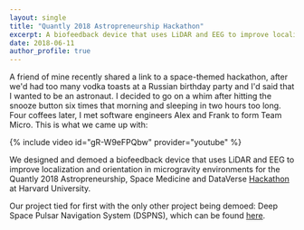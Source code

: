 ```yaml
---
layout: single
title: "Quantly 2018 Astropreneurship Hackathon"
excerpt: A biofeedback device that uses LiDAR and EEG to improve localization and orientation in microgravity environments
date: 2018-06-11
author_profile: true
---
```


A friend of mine recently shared a link to a space-themed hackathon, after we'd had too many vodka toasts at a Russian birthday party and I'd said that I wanted to be an astronaut. I decided to go on a whim after hitting the snooze button six times that morning and sleeping in two hours too long. Four coffees later, I met software engineers Alex and Frank to form Team Micro. This is what we came up with:


{% include video id="gR-W9eFPQbw" provider="youtube" %} 


We designed and demoed a biofeedback device that uses LiDAR and EEG to improve localization and orientation in microgravity environments for the Quantly 2018 Astropreneurship, Space Medicine and DataVerse [Hackathon](https://www.quantlyhackathon2018.org/) at Harvard University.


Our project tied for first with the only other project being demoed: Deep Space Pulsar Navigation System (DSPNS), which can be found [here](https://devpost.com/software/deep-space-pulsar-navigation-system-dspns).
